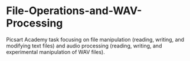 # File-Operations-and-WAV-Processing
Picsart Academy task focusing on file manipulation (reading, writing, and modifying text files) and audio processing (reading, writing, and experimental manipulation of WAV files).
